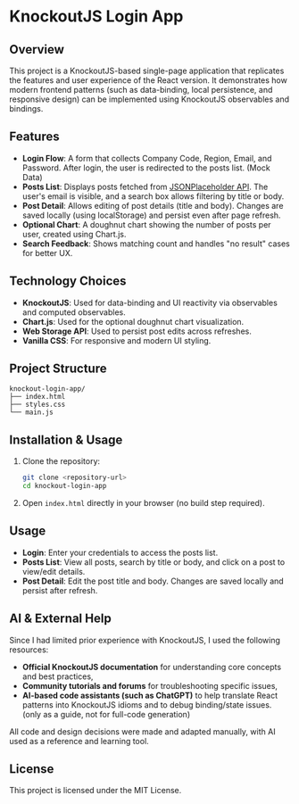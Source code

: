 # KnockoutJS Login App

## Overview
This project is a KnockoutJS-based single-page application that replicates the features and user experience of the React version. It demonstrates how modern frontend patterns (such as data-binding, local persistence, and responsive design) can be implemented using KnockoutJS observables and bindings.

## Features
- **Login Flow**: A form that collects Company Code, Region, Email, and Password. After login, the user is redirected to the posts list. (Mock Data)
- **Posts List**: Displays posts fetched from [JSONPlaceholder API](https://jsonplaceholder.typicode.com/posts). The user's email is visible, and a search box allows filtering by title or body.
- **Post Detail**: Allows editing of post details (title and body). Changes are saved locally (using localStorage) and persist even after page refresh.
- **Optional Chart**: A doughnut chart showing the number of posts per user, created using Chart.js.
- **Search Feedback**: Shows matching count and handles "no result" cases for better UX.

## Technology Choices
- **KnockoutJS**: Used for data-binding and UI reactivity via observables and computed observables.
- **Chart.js**: Used for the optional doughnut chart visualization.
- **Web Storage API**: Used to persist post edits across refreshes.
- **Vanilla CSS**: For responsive and modern UI styling.

## Project Structure
```
knockout-login-app/
├── index.html
├── styles.css
└── main.js
```

## Installation & Usage
1. Clone the repository:
   ```bash
   git clone <repository-url>
   cd knockout-login-app
   ```
2. Open `index.html` directly in your browser (no build step required).

## Usage
- **Login**: Enter your credentials to access the posts list.
- **Posts List**: View all posts, search by title or body, and click on a post to view/edit details.
- **Post Detail**: Edit the post title and body. Changes are saved locally and persist after refresh.

## AI & External Help
Since I had limited prior experience with KnockoutJS, I used the following resources:
- **Official KnockoutJS documentation** for understanding core concepts and best practices,
- **Community tutorials and forums** for troubleshooting specific issues,
- **AI-based code assistants (such as ChatGPT)** to help translate React patterns into KnockoutJS idioms and to debug binding/state issues. (only as a guide, not for full-code generation)

All code and design decisions were made and adapted manually, with AI used as a reference and learning tool.

## License
This project is licensed under the MIT License. 